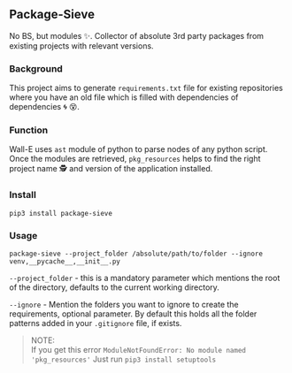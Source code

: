 ## Package-Sieve 
No BS, but modules :sparkles:. Collector of absolute 3rd party packages from existing projects with relevant versions. 

### Background
This project aims to generate `requirements.txt` file for existing repositories where you have an old file which is filled with dependencies of dependencies :cyclone: :dizzy_face:. 

### Function
Wall-E uses `ast` module of python to parse nodes of any python script. Once the modules are retrieved, `pkg_resources` helps to find the right project name :detective: and version of the application installed. 

### Install

```console
pip3 install package-sieve 
```

### Usage 
```console
package-sieve --project_folder /absolute/path/to/folder --ignore venv,__pycache__,__init__.py
```
`--project_folder` - this is a mandatory parameter which mentions the root of the directory,  defaults to the current working directory.

`--ignore` - Mention the folders you want to ignore to create the requirements, optional parameter. By default this holds all the folder patterns added in your `.gitignore` file, if exists.

> NOTE:  
If you get this error `ModuleNotFoundError: No module named 'pkg_resources'`
Just run `pip3 install setuptools` 
